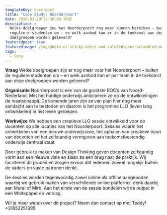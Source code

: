 ```yaml
---
templateKey: case-post
title: "Case Study: Noorderpoort"
date: 2020-03-29T12:30:00.708Z
description: >
  Welke doelgroepen zou het Noorderpoort nog meer kunnen bereiken – buiten de
  reguliere studenten om – en welk aanbod kan er in de toekomst aan deze
  doelgroepen worden geleverd? 
featuredpost: true
featuredimage: /img/photo-of-sticky-notes-and-colored-pens-scrambled-on-table-632470.jpg
tags:
  - Case
---
```

**Vraag** 
Welke doelgroepen zijn er nog meer voor het Noorderpoort – buiten de reguliere studenten om – en welk aanbod kan er per team in de toekomst aan deze doelgroepen worden geleverd? 

**Organisatie** 
Noorderpoort is een van de grootste ROC’s van Noord-Nederland. Met het huidige onderwijs anticiperen ze op de ontwikkelingen de maatschappij. De komende jaren zijn ze van plan hier nog meer aandacht aan te besteden en daarom is het programma LLO (leven lang ontwikkelen) in het leven geroepen. 

**Werkwijze**
We hebben een creatieve LLO sessie ontwikkeld voor de docenten op alle locaties van het Noorderpoort. Sessies waarin het ontwikkelen van een nieuwe onderwijsvisie, het ophalen van creatieve input van docenten en het zelfstandig vormgeven aan toekomstbestendig onderwijs centraal staat. 

Door gebruik te maken van Design Thinking geven docenten zelfstandig vorm aan een nieuwe visie en slaan zo een brug naar de praktijk. Wij faciliteren dit proces en zorgen ervoor dat iedereen zoveel mogelijk buiten de kaders en vaste patronen denkt. 

De sessies worden tegenwoordig zowel online als offline aangeboden waarbij we gebruik maken van verschillende online platforms, denk daarbij aan Mural of Miro. Aan het einde van de sessie bundelen wij de output in een Whitepaper en verslag.

Wil je meer weten over dit project? Neem dan contact op met Teddy! +31652251395